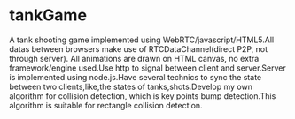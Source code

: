 # tankGame
A tank shooting game implemented using WebRTC/javascript/HTML5.All datas between browsers make use of RTCDataChannel(direct P2P, not through server). All animations are drawn on HTML canvas, no extra framework/engine used.Use http to signal between client and server.Server is implemented using node.js.Have several technics to sync the state between two clients,like,the states of tanks,shots.Develop my own algorithm for collision detection, which is key points bump detection.This algorithm is suitable for rectangle collision detection.
